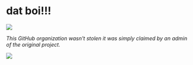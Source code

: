 # dat boi!!!

![](https://i.imgur.com/8HTkQj3.gif)

*This GitHub organization wasn't stolen it was simply claimed by an admin of the original project.*

![](https://i.imgur.com/XmThBdr.gif)
